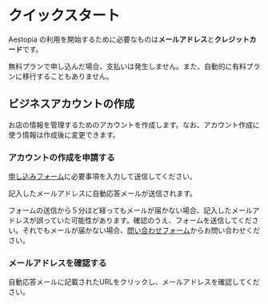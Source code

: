 # クイックスタート

Aestopia の利用を開始するために必要なものは**メールアドレス**と**クレジットカード**です。

無料プランで申し込んだ場合、支払いは発生しません。また、自動的に有料プランに移行することもありません。

## ビジネスアカウントの作成

お店の情報を管理するためのアカウントを作成します。なお、アカウント作成に使う情報は作成後に変更できます。

### アカウントの作成を申請する

[申し込みフォーム](http://localhost:3000/application-form)に必要事項を入力して送信してください。

記入したメールアドレスに自動応答メールが送信されます。

フォームの送信から５分ほど経ってもメールが届かない場合、記入したメールアドレスが誤っていた可能性があります。確認のうえ、フォームを送信してください。それでもメールが届かない場合、[問い合わせフォーム](https://localhost:3000/contact)からお問い合わせください。

### メールアドレスを確認する

自動応答メールに記載されたURLをクリックし、メールアドレスを確認してください。

